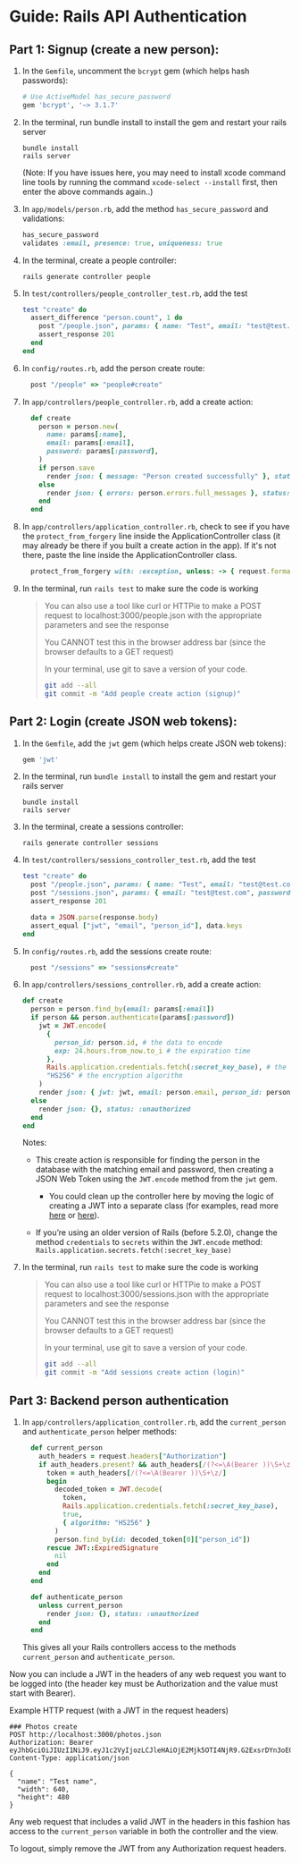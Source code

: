 # Guide: Rails API Authentication

## Part 1: Signup (create a new person):

1. In the `Gemfile`, uncomment the `bcrypt` gem (which helps hash passwords):

   ```ruby
   # Use ActiveModel has_secure_password
   gem 'bcrypt', '~> 3.1.7'
   ```

2. In the terminal, run bundle install to install the gem and restart your rails server

   ```
   bundle install
   rails server
   ```

   (Note: If you have issues here, you may need to install xcode command line tools by running the command `xcode-select --install` first, then enter the above commands again..)

3. In `app/models/person.rb`, add the method `has_secure_password` and validations:

   ```ruby
   has_secure_password
   validates :email, presence: true, uniqueness: true
   ```

4. In the terminal, create a people controller:

   ```
   rails generate controller people
   ```

5. In `test/controllers/people_controller_test.rb`, add the test
   ```ruby
   test "create" do
     assert_difference "person.count", 1 do
       post "/people.json", params: { name: "Test", email: "test@test.com", password: "password"}
       assert_response 201
     end
   end
   ```

6. In `config/routes.rb`, add the person create route:

   ```ruby
     post "/people" => "people#create"
   ```

7. In `app/controllers/people_controller.rb`, add a create action:

   ```ruby
     def create
       person = person.new(
         name: params[:name],
         email: params[:email],
         password: params[:password],
       )
       if person.save
         render json: { message: "Person created successfully" }, status: :created
       else
         render json: { errors: person.errors.full_messages }, status: :bad_request
       end
     end
   ```

8. In `app/controllers/application_controller.rb`, check to see if you have the `protect_from_forgery` line inside the ApplicationController class (it may already be there if you built a create action in the app). If it's not there, paste the line inside the ApplicationController class.

    ```ruby
      protect_from_forgery with: :exception, unless: -> { request.format.json? }
    ```
    
9. In the terminal, run `rails test` to make sure the code is working
    > You can also use a tool like curl or HTTPie to make a POST request to localhost:3000/people.json with the appropriate parameters and see the response
    > 
    > You CANNOT test this in the browser address bar (since the browser defaults to a GET request)
    > 
    > In your terminal, use git to save a version of your code.
    > ```bash
    > git add --all
    > git commit -m "Add people create action (signup)"
    > ```

## Part 2: Login (create JSON web tokens):

1. In the `Gemfile`, add the `jwt` gem (which helps create JSON web tokens):

   ```ruby
   gem 'jwt'
   ```

2. In the terminal, run `bundle install` to install the gem and restart your rails server

   ```
   bundle install
   rails server
   ```

3. In the terminal, create a sessions controller:

   ```
   rails generate controller sessions
   ```

4. In `test/controllers/sessions_controller_test.rb`, add the test
   ```ruby
   test "create" do
     post "/people.json", params: { name: "Test", email: "test@test.com", password: "password", password_confirmation: "password" }
     post "/sessions.json", params: { email: "test@test.com", password: "password" }
     assert_response 201

     data = JSON.parse(response.body)
     assert_equal ["jwt", "email", "person_id"], data.keys
   end
   ```

5. In `config/routes.rb`, add the sessions create route:

   ```ruby
     post "/sessions" => "sessions#create"
   ```

6. In `app/controllers/sessions_controller.rb`, add a create action:

   ```ruby
   def create
     person = person.find_by(email: params[:email])
     if person && person.authenticate(params[:password])
       jwt = JWT.encode(
         {
           person_id: person.id, # the data to encode
           exp: 24.hours.from_now.to_i # the expiration time
         },
         Rails.application.credentials.fetch(:secret_key_base), # the secret key
         "HS256" # the encryption algorithm
       )
       render json: { jwt: jwt, email: person.email, person_id: person.id }, status: :created
     else
       render json: {}, status: :unauthorized
     end
   end
   ```

   Notes:

   - This create action is responsible for finding the person in the database with the matching email and password, then creating a JSON Web Token using the `JWT.encode` method from the `jwt` gem.

     - You could clean up the controller here by moving the logic of creating a JWT into a separate class (for examples, read more [here](https://www.thegreatcodeadventure.com/jwt-auth-in-rails-from-scratch/) or [here](https://www.pluralsight.com/guides/token-based-authentication-with-ruby-on-rails-5-api)).

   - If you’re using an older version of Rails (before 5.2.0), change the method `credentials` to `secrets` within the `JWT.encode` method:
     `Rails.application.secrets.fetch(:secret_key_base)`

9. In the terminal, run `rails test` to make sure the code is working
   > You can also use a tool like curl or HTTPie to make a POST request to localhost:3000/sessions.json with the appropriate parameters and see the response
   > 
   > You CANNOT test this in the browser address bar (since the browser defaults to a GET request)
   > 
   > In your terminal, use git to save a version of your code.
   > ```bash
   > git add --all
   > git commit -m "Add sessions create action (login)"
   > ```

## Part 3: Backend person authentication

1. In `app/controllers/application_controller.rb`, add the `current_person` and `authenticate_person` helper methods:

   ```ruby
     def current_person
       auth_headers = request.headers["Authorization"]
       if auth_headers.present? && auth_headers[/(?<=\A(Bearer ))\S+\z/]
         token = auth_headers[/(?<=\A(Bearer ))\S+\z/]
         begin
           decoded_token = JWT.decode(
             token,
             Rails.application.credentials.fetch(:secret_key_base),
             true,
             { algorithm: "HS256" }
           )
           person.find_by(id: decoded_token[0]["person_id"])
         rescue JWT::ExpiredSignature
           nil
         end
       end
     end

     def authenticate_person
       unless current_person
         render json: {}, status: :unauthorized
       end
     end
   ```

   This gives all your Rails controllers access to the methods `current_person` and `authenticate_person`.

Now you can include a JWT in the headers of any web request you want to be logged into (the header key must be Authorization and the value must start with Bearer).

Example HTTP request (with a JWT in the request headers)

```
### Photos create
POST http://localhost:3000/photos.json
Authorization: Bearer eyJhbGciOiJIUzI1NiJ9.eyJ1c2VyIjozLCJleHAiOjE2Mjk5OTI4NjR9.G2ExsrDYn3oE0vJkvm4T6Po2GbNpH5cqTEaVPVuK_MA
Content-Type: application/json

{
  "name": "Test name",
  "width": 640,
  "height": 480
}
```

Any web request that includes a valid JWT in the headers in this fashion has access to the `current_person` variable in both the controller and the view.

To logout, simply remove the JWT from any Authorization request headers.
